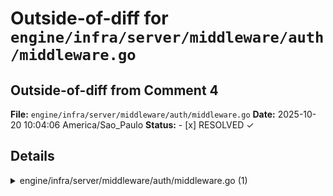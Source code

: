 # Outside-of-diff for `engine/infra/server/middleware/auth/middleware.go`

## Outside-of-diff from Comment 4

**File:** `engine/infra/server/middleware/auth/middleware.go`
**Date:** 2025-10-20 10:04:06 America/Sao_Paulo
**Status:** - [x] RESOLVED ✓

## Details

<details>
> <summary>engine/infra/server/middleware/auth/middleware.go (1)</summary><blockquote>
> 
> `251-270`: **RequireAuth/RequireAdmin should also use router.RespondWithError**
> 
> Keep all error responses consistent with router helpers.
> 
> 
> ```diff
> @@
> -    if _, ok := userctx.UserFromContext(c.Request.Context()); !ok {
> -      c.JSON(401, gin.H{"error": "Authentication required", "details": "This endpoint requires a valid API key"})
> -      c.Abort()
> -      return
> -    }
> +    if _, ok := userctx.UserFromContext(c.Request.Context()); !ok {
> +      router.RespondWithError(c, http.StatusUnauthorized,
> +        router.NewRequestError(http.StatusUnauthorized, "Authentication required",
> +          fmt.Errorf("this endpoint requires a valid API key")))
> +      c.Abort()
> +      return
> +    }
> @@
> -    if !ok || user.Role != model.RoleAdmin {
> -      c.JSON(403, gin.H{"error": "Admin access required", "details": "This endpoint requires admin privileges"})
> -      c.Abort()
> -      return
> -    }
> +    if !ok || user.Role != model.RoleAdmin {
> +      router.RespondWithError(c, http.StatusForbidden,
> +        router.NewRequestError(http.StatusForbidden, "Admin access required",
> +          fmt.Errorf("this endpoint requires admin privileges")))
> +      c.Abort()
> +      return
> +    }
> ```
> Note: add imports:
> 
> ```diff
> + "net/http"
> + "github.com/compozy/compozy/engine/infra/server/router"
> + "fmt"
> ```
> 
> 
> Also applies to: 272-292
> 
> </blockquote></details>
